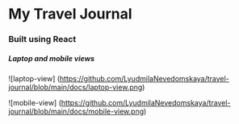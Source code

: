 # My Travel Journal
### Built using React

##### Laptop and mobile views

![laptop-view] (https://github.com/LyudmilaNevedomskaya/travel-journal/blob/main/docs/laptop-view.png)

![mobile-view] (https://github.com/LyudmilaNevedomskaya/travel-journal/blob/main/docs/mobile-view.png)

